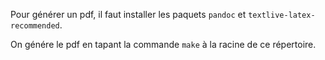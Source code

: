 Pour générer un pdf, il faut installer les paquets `pandoc` et `textlive-latex-recommended`.

On génére le pdf en tapant la commande `make` à la racine de ce répertoire.
